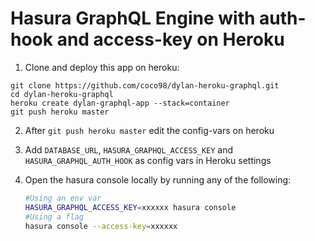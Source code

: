 # Hasura GraphQL Engine with auth-hook and access-key on Heroku

1. Clone and deploy this app on heroku:
  ```
  git clone https://github.com/coco98/dylan-heroku-graphql.git
  cd dylan-heroku-graphql
  heroku create dylan-graphql-app --stack=container
  git push heroku master
  ```
  
2. After `git push heroku master` edit the config-vars on heroku

3. Add `DATABASE_URL`, `HASURA_GRAPHQL_ACCESS_KEY` and `HASURA_GRAPHQL_AUTH_HOOK` as config vars in Heroku settings

4. Open the hasura console locally by running any of the following:
   ```bash
   #Using an env var
   HASURA_GRAPHQL_ACCESS_KEY=xxxxxx hasura console
   #Using a flag
   hasura console --access-key=xxxxxx
   ```

